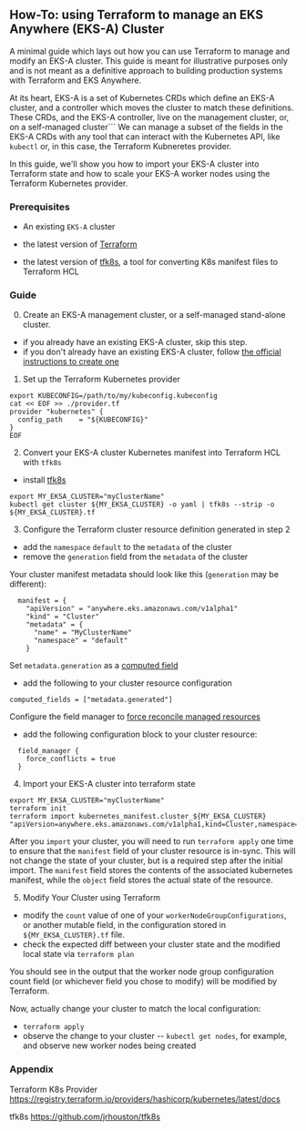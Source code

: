 ## How-To: using Terraform to manage an EKS Anywhere (EKS-A) Cluster
A minimal guide which lays out how you can use Terraform to manage and modify an EKS-A cluster. This guide is meant for illustrative purposes only and is not meant as a definitive approach to building production systems with Terraform and EKS Anywhere.

At its heart, EKS-A is a set of Kubernetes CRDs which define an EKS-A cluster, 
and a controller which moves the cluster to match these definitions. 
These CRDs, and the EKS-A controller, live on the management cluster, or, 
on a self-managed cluster```
We can manage a subset of the fields in the EKS-A CRDs with any tool that can interact with the Kubernetes API, like `kubectl` or, in this case, the Terraform Kubneretes provider.

In this guide, we'll show you how to import your EKS-A cluster into Terraform state and 
how to scale your EKS-A worker nodes using the Terraform Kubernetes provider.

### Prerequisites
- An existing `EKS-A` cluster

- the latest version of [Terraform](https://www.terraform.io/downloads)

- the latest version of [tfk8s](https://github.com/jrhouston/tfk8s), a tool for converting K8s manifest files to Terraform HCL


### Guide
0. Create an EKS-A management cluster, or a self-managed stand-alone cluster. 
- if you already have an existing EKS-A cluster, skip this step.
- if you don't already have an existing EKS-A cluster, follow [the official instructions to create one](https://anywhere.eks.amazonaws.com/docs/getting-started/install/)

1. Set up the Terraform Kubernetes provider
```
export KUBECONFIG=/path/to/my/kubeconfig.kubeconfig
cat << EOF >> ./provider.tf
provider "kubernetes" {
  config_path    = "${KUBECONFIG}"
}
EOF
```

2. Convert your EKS-A cluster Kubernetes manifest into Terraform HCL with `tfk8s`
- install [tfk8s](https://github.com/jrhouston/tfk8s#install)
```
export MY_EKSA_CLUSTER="myClusterName"
kubectl get cluster ${MY_EKSA_CLUSTER} -o yaml | tfk8s --strip -o ${MY_EKSA_CLUSTER}.tf
```

3. Configure the Terraform cluster resource definition generated in step 2
- add the `namespace` `default` to the `metadata` of the cluster
- remove the `generation` field from the `metadata` of the cluster

Your cluster manifest metadata should look like this (`generation` may be different):
```
  manifest = {
    "apiVersion" = "anywhere.eks.amazonaws.com/v1alpha1"
    "kind" = "Cluster"
    "metadata" = {
      "name" = "MyClusterName"
      "namespace" = "default"
    }
```

Set `metadata.generation` as a [computed field](https://registry.terraform.io/providers/hashicorp/kubernetes/latest/docs/resources/manifest#computed-fields)
- add the following to your cluster resource configuration
```
computed_fields = ["metadata.generated"]
```

Configure the field manager to [force reconcile managed resources](https://registry.terraform.io/providers/hashicorp/kubernetes/latest/docs/resources/manifest#field_manager)
- add the following configuration block to your cluster resource:
```
  field_manager {
    force_conflicts = true
  }
```

4. Import your EKS-A cluster into terraform state
```
export MY_EKSA_CLUSTER="myClusterName"
terraform init
terraform import kubernetes_manifest.cluster_${MY_EKSA_CLUSTER} "apiVersion=anywhere.eks.amazonaws.com/v1alpha1,kind=Cluster,namespace=default,name=${MY_EKSA_CLUSTER}"
```
After you `import` your cluster, you will need to run `terraform apply` one time to ensure that the `manifest` field of your cluster resource is in-sync. 
This will not change the state of your cluster, but is a required step after the initial import.
The `manifest` field stores the contents of the associated kubernetes manifest, while the `object` field stores the actual state of the resource.

5. Modify Your Cluster using Terraform
- modify the `count` value of one of your `workerNodeGroupConfigurations`, or another mutable field, in the configuration stored in `${MY_EKSA_CLUSTER}.tf` file.
- check the expected diff between your cluster state and the modified local state via `terraform plan`

You should see in the output that the worker node group configuration count field (or whichever field you chose to modify) will be modified by Terraform.

Now, actually change your cluster to match the local configuration:
- `terraform apply`
- observe the change to your cluster -- `kubectl get nodes`, for example, and observe new worker nodes being created

### Appendix
Terraform K8s Provider https://registry.terraform.io/providers/hashicorp/kubernetes/latest/docs

tfk8s https://github.com/jrhouston/tfk8s
